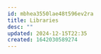 ```yaml
---
id: mbhea3550lae48t596ev2ra
title: Libraries
desc: ""
updated: 2024-12-15T22:35
created: 1642030589274
---
```


